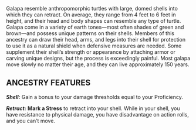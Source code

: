 Galapa resemble anthropomorphic turtles with large, domed shells into which they can retract. On average, they range from 4 feet to 6 feet in height, and their head and body shapes can resemble any type of turtle. Galapa come in a variety of earth tones—most often shades of green and brown—and possess unique patterns on their shells. Members of this ancestry can draw their head, arms, and legs into their shell for protection to use it as a natural shield when defensive measures are needed. Some supplement their shell’s strength or appearance by attaching armor or carving unique designs, but the process is exceedingly painful. Most galapa move slowly no matter their age, and they can live approximately 150 years.

## ANCESTRY FEATURES

***Shell:*** Gain a bonus to your damage thresholds equal to your Proficiency.

***Retract:*** **Mark a Stress** to retract into your shell. While in your shell, you have resistance to physical damage, you have disadvantage on action rolls, and you can’t move.
